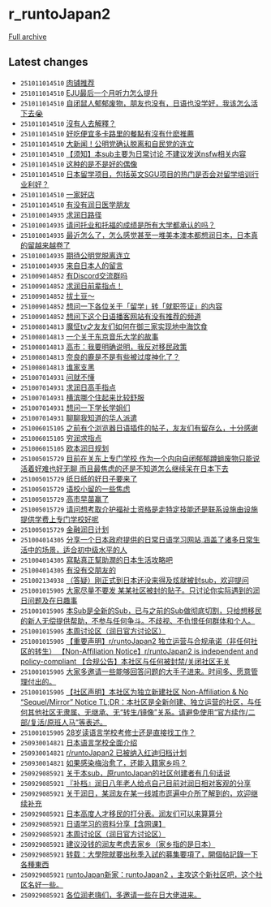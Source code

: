 # r_runtoJapan2

[Full archive](archive.md)

## Latest changes

- `251011014510` [肉铺推荐](../posts/r_runtoJapan2/251010042442_1o2rcii.md)
- `251011014510` [EJU最后一个月听力怎么提升](../posts/r_runtoJapan2/251010130340_1o30bp7.md)
- `251011014510` [自闭鼠人郁郁废物，朋友也没有，日语也没学好，我该怎么活下去😭](../posts/r_runtoJapan2/251010111302_1o2y0p1.md)
- `251011014510` [沒有人去解釋？](../posts/r_runtoJapan2/251010203559_1o3c91w.md)
- `251011014510` [好吃便宜多卡路里的餐點有沒有什麽推薦](../posts/r_runtoJapan2/251010034610_1o2qlzo.md)
- `251011014510` [大新闻！公明党确认脱离和自民党的连立](../posts/r_runtoJapan2/251010070834_1o2u44v.md)
- `251011014510` [【须知】本sub主要为日常讨论 不建议发送nsfw相关内容](../posts/r_runtoJapan2/251010144326_1o32trc.md)
- `251011014510` [这种的是不是好的偶像](../posts/r_runtoJapan2/251010102335_1o2x4y9.md)
- `251011014510` [日本留学项目，包括英文SGU项目的热门是否会对留学培训行业利好？](../posts/r_runtoJapan2/251010025101_1o2picv.md)
- `251011014510` [一家好店](../posts/r_runtoJapan2/251010051631_1o2sa0m.md)
- `251011014510` [有没有润日医学朋友](../posts/r_runtoJapan2/251010090731_1o2vwkz.md)
- `251010014935` [求润日路径](../posts/r_runtoJapan2/251009023232_1o1ukgj.md)
- `251010014935` [请问托业和托福的成绩是所有大学都承认的吗？](../posts/r_runtoJapan2/251009075128_1o1zys7.md)
- `251010014935` [最近怎么了，怎么感觉甚至一堆美本澳本都想润日本，日本真的留越来越卷了](../posts/r_runtoJapan2/251010011909_1o2nmce.md)
- `251010014935` [期待公明党脱离连立](../posts/r_runtoJapan2/251009165821_1o2beal.md)
- `251010014935` [来自日本人的留言](../posts/r_runtoJapan2/251009015557_1o1ttbp.md)
- `251009014852` [有Discord交流群吗](../posts/r_runtoJapan2/251008032038_1o0zpoq.md)
- `251009014852` [求润日前辈指点！](../posts/r_runtoJapan2/251008164628_1o1ftic.md)
- `251009014852` [拔土豆～](../posts/r_runtoJapan2/251008084033_1o152gf.md)
- `251009014852` [想问一下各位关于「留学」转「就职签证」的内容](../posts/r_runtoJapan2/251008160253_1o1en21.md)
- `251009014852` [想问下这个日语播客网站有没有推荐的频道](../posts/r_runtoJapan2/251005144803_1nyq5uv.md)
- `251008014813` [魔怔tv之友友们如何在御三家实现地中海饮食](../posts/r_runtoJapan2/251007073309_1o088om.md)
- `251008014813` [一个关于东京音乐大学的故事](../posts/r_runtoJapan2/251007223810_1o0tm6y.md)
- `251008014813` [高市：我要明确说明，我反对移民政策](../posts/r_runtoJapan2/251007060636_1o06ve0.md)
- `251008014813` [奈良的鹿是不是有些被过度神化了？](../posts/r_runtoJapan2/251008004333_1o0wgg6.md)
- `251008014813` [谁家支黑](../posts/r_runtoJapan2/251007072608_1o084tr.md)
- `251007014931` [问就不懂](../posts/r_runtoJapan2/251006154502_1nzmoez.md)
- `251007014931` [求润日高手指点](../posts/r_runtoJapan2/251006135742_1nzjslp.md)
- `251007014931` [横滨哪个住起来比较舒服](../posts/r_runtoJapan2/251006103231_1nzfert.md)
- `251007014931` [想问一下学长学姐们](../posts/r_runtoJapan2/251006105314_1nzfrqo.md)
- `251007014931` [聊聊我知道的华人派遣](../posts/r_runtoJapan2/251006032817_1nz8h7x.md)
- `251006015105` [之前有个浏览器日语插件的帖子，友友们有留存么，十分感谢](../posts/r_runtoJapan2/251005173052_1nyuf7b.md)
- `251006015105` [穷润求指点](../posts/r_runtoJapan2/251005183301_1nyw3f3.md)
- `251006015105` [欧本润日规划](../posts/r_runtoJapan2/251005111048_1nylfci.md)
- `251005015729` [目前在关东上专门学校 作为一个内向自闭郁郁蹲蛆废物只能说活着好难也好无聊 而且最焦虑的还是不知道怎么继续呆在日本下去](../posts/r_runtoJapan2/251004042703_1nxkixd.md)
- `251005015729` [纸日纸的好日子要来了](../posts/r_runtoJapan2/251004083828_1nxoowl.md)
- `251005015729` [语校小留的一些焦虑](../posts/r_runtoJapan2/251004045610_1nxl1h2.md)
- `251005015729` [高市早苗赢了](../posts/r_runtoJapan2/251004055841_1nxm3u2.md)
- `251005015729` [请问想考取介护福祉士资格是走特定技能还是联系设施由设施提供学费上专门学校好呢](../posts/r_runtoJapan2/251004110330_1nxr1d9.md)
- `251005015729` [金融润日计划](../posts/r_runtoJapan2/251003112249_1nwwe5a.md)
- `251004014305` [分享一个日本政府提供的日常日语学习网站,涵盖了诸多日常生活中的场景，适合初中级水平的人](../posts/r_runtoJapan2/251003081731_1nwtb9t.md)
- `251004014305` [寫點真正幫助潤的日本生活攻略吧](../posts/r_runtoJapan2/251003080457_1nwt4fr.md)
- `251004014305` [有没有交朋友的](../posts/r_runtoJapan2/251003124032_1nwy0ve.md)
- `251002134938` [（答疑）刚正式到日本还没来得及炫就被封sub，欢迎提问](../posts/r_runtoJapan2/251002130800_1nw3atz.md)
- `251001015905` [大家尽量不要发 某某社区被封的贴子。只讨论你实际遇到的润日问题及在日趣事](../posts/r_runtoJapan2/250930071646_1nu6lxa.md)
- `251001015905` [本Sub是全新的Sub，已与之前的Sub做彻底切割，只给想移民的新人无偿提供帮助，不参与任何争斗。不歧视、不仇恨任何群体和个人。](../posts/r_runtoJapan2/250930040700_1nu3f8g.md)
- `251001015905` [本周讨论区（润日官方讨论区）](../posts/r_runtoJapan2/250928101514_1nskq1l.md)
- `251001015905` [【重要声明】r/runtoJapan2 独立运营与合规承诺（非任何社区的转生）  【Non-Affiliation Notice】r/runtoJapan2 is independent and policy-compliant  【合规公告】本社区与任何被封禁/关闭社区无关](../posts/r_runtoJapan2/250930143030_1nuer4m.md)
- `251001015905` [大家多邀请一些能够回答问题的大手子进来。时间多、愿意管理付出的。](../posts/r_runtoJapan2/250928013842_1nsc1pu.md)
- `251001015905` [【社区声明】本社区为独立新建社区 Non-Affiliation & No “Sequel/Mirror” Notice       TL;DR：本社区是全新创建、独立运营的社区，与任何其他社区无隶属、无继承、无“转生/镜像”关系。请避免使用“官方续作/二部/复活/原班人马”等表述。](../posts/r_runtoJapan2/250930073117_1nu6u3k.md)
- `251001015905` [28岁读语言学校考修士还是直接找工作？](../posts/r_runtoJapan2/250930074325_1nu70sl.md)
- `250930014821` [日本语言学校全面介绍](../posts/r_runtoJapan2/250929175544_1ntp0ke.md)
- `250930014821` [r/runtoJapan2 已被纳入红迪归档计划](../posts/r_runtoJapan2/250929092121_1ntddsy.md)
- `250930014821` [如果感染梅治愈了，还能入籍家乡吗？](../posts/r_runtoJapan2/250929231125_1ntx4md.md)
- `250929085921` [关于本sub，原runtoJapan的社区创建者有几句话说](../posts/r_runtoJapan2/250925124249_1nq5qg2.md)
- `250929085921` [『补档』润日八年老人给点自己目前对润日相对客观的分享](../posts/r_runtoJapan2/250925110149_1nq3pyf.md)
- `250929085921` [关于润日，某润友在某一线城市逛遍中介所了解到的，欢迎继续补充](../posts/r_runtoJapan2/250928051902_1nsg3cd.md)
- `250929085921` [日本高度人才移民的打分表。润友们可以来算算分](../posts/r_runtoJapan2/250928173737_1nsuexf.md)
- `250929085921` [日语学习的资料分享【含网课】](../posts/r_runtoJapan2/250928173909_1nsugd8.md)
- `250929085921` [本周讨论区（润日官方讨论区）](../posts/r_runtoJapan2/250928101514_1nskq1l.md)
- `250929085921` [建议没钱的润友考虑去家乡（家乡指的是日本）](../posts/r_runtoJapan2/250928172614_1nsu49s.md)
- `250929085921` [转载：大學院就要出秋季入試的募集要項了，開個帖記錄一下各種東西](../posts/r_runtoJapan2/250928051649_1nsg213.md)
- `250929085921` [runtoJapan新家：runtoJapan2 ，主攻这个新社区吧，这个社区名好一些。](../posts/r_runtoJapan2/250925063556_1npzkh1.md)
- `250929085921` [各位润老嗨们，多邀请一些在日大佬进来。](../posts/r_runtoJapan2/250927140614_1nrw4en.md)
